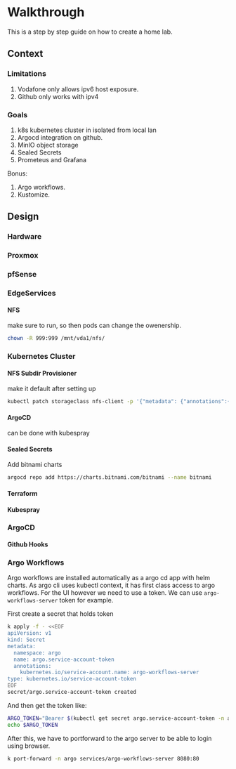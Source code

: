 # Walkthrough

This is a step by step guide on how to create a home lab.

## Context

### Limitations

1. Vodafone only allows ipv6 host exposure.
1. Github only works with ipv4

### Goals

1. k8s kubernetes cluster in isolated from local lan
1. Argocd integration on github.
1. MinIO object storage
1. Sealed Secrets
1. Prometeus and Grafana

Bonus:

1. Argo workflows.
1. Kustomize.

## Design

### Hardware

### Proxmox

### pfSense

### EdgeServices

#### NFS

make sure to run, so then pods can change the owenership.

```sh
chown -R 999:999 /mnt/vda1/nfs/
```

### Kubernetes Cluster

#### NFS Subdir Provisioner

make it default after setting up

```sh
kubectl patch storageclass nfs-client -p '{"metadata": {"annotations":{"storageclass.kubernetes.io/is-default-class":"true"}}}'
```

#### ArgoCD

can be done with kubespray

#### Sealed Secrets

Add bitnami charts

```sh
argocd repo add https://charts.bitnami.com/bitnami --name bitnami
```

#### Terraform

#### Kubespray

### ArgoCD

#### Github Hooks

### Argo Workflows

Argo workflows are installed automatically as a argo cd app with helm charts. As argo cli uses kubectl context, it has first class access to argo workflows. For the UI however we need to use a token. We can use `argo-workflows-server` token for example.

First create a secret that holds token

```sh
k apply -f - <<EOF
apiVersion: v1
kind: Secret
metadata:
  namespace: argo
  name: argo.service-account-token
  annotations:
    kubernetes.io/service-account.name: argo-workflows-server
type: kubernetes.io/service-account-token
EOF
secret/argo.service-account-token created
```

And then get the token like:

```sh
ARGO_TOKEN="Bearer $(kubectl get secret argo.service-account-token -n argo -o=jsonpath='{.data.token}' | base64 --decode)"
echo $ARGO_TOKEN
```

After this, we have to portforward to the argo server to be able to login using browser.

```sh
k port-forward -n argo services/argo-workflows-server 8080:80
```
